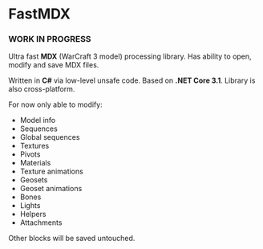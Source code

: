 # FastMDX

### WORK IN PROGRESS

Ultra fast **MDX** (WarCraft 3 model) processing library. Has ability to open, modify and save MDX files.

Written in **C#** via low-level unsafe code. Based on **.NET Core 3.1**. Library is also cross-platform.

For now only able to modify:
- Model info
- Sequences
- Global sequences
- Textures
- Pivots
- Materials
- Texture animations
- Geosets
- Geoset animations
- Bones
- Lights
- Helpers
- Attachments

Other blocks will be saved untouched.
